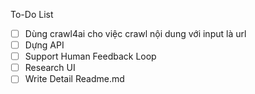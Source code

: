 To-Do List
 - [ ] Dùng crawl4ai cho việc crawl nội dung với input là url
 - [ ] Dựng API
 - [ ] Support Human Feedback Loop
 - [ ] Research UI
 - [ ] Write Detail Readme.md
